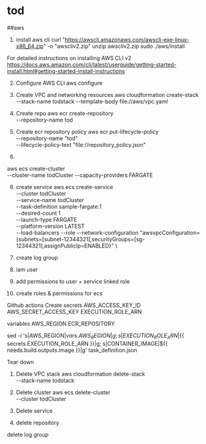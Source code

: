 # tod

##aws 
1. install aws cli
curl "https://awscli.amazonaws.com/awscli-exe-linux-x86_64.zip" -o "awscliv2.zip"
unzip awscliv2.zip
sudo ./aws/install

For detailed instructions on installing AWS CLI v2  https://docs.aws.amazon.com/cli/latest/userguide/getting-started-install.html#getting-started-install-instructions

2. Configure AWS CLI
aws configure

3. Create VPC and networking resources
aws cloudformation create-stack --stack-name todstack --template-body file://aws/vpc.yaml

3. Create repo
aws ecr create-repository \
    --repository-name tod

4. Create ecr repository policy
aws ecr put-lifecycle-policy \
    --repository-name "tod" \
    --lifecycle-policy-text "file://repository_policy.json"

5.
aws ecs create-cluster \
    --cluster-name todCluster --capacity-providers FARGATE  

6. create service
aws ecs create-service \
    --cluster todCluster \
    --service-name todCluster \
    --task-definition sample-fargate:1 \
    --desired-count 1 \
    --launch-type FARGATE \
    --platform-version LATEST \
    --load-balancers
    --role
    --network-configuration "awsvpcConfiguration={subnets=[subnet-12344321],securityGroups=[sg-12344321],assignPublicIp=ENABLED}" \

7. create log group

8. iam user

9. add permissions to user + service linked role

10. create roles & permissions for ecs

Github actions
Create secrets
AWS_ACCESS_KEY_ID
AWS_SECRET_ACCESS_KEY
EXECUTION_ROLE_ARN

variables
AWS_REGION
ECR_REPOSITORY

sed -i 's|AWS_REGION|${{ vars.AWS_REGION }}|g; s|EXECUTION_ROLE_ARN|${{ secrets.EXECUTION_ROLE_ARN }}|g; s|CONTAINER_IMAGE|${{ needs.build.outputs.image }}|g' task_definition.json
        

Tear down
1. Delete VPC stack 
aws cloudformation delete-stack \
    --stack-name todstack

2. Delete cluster
aws ecs delete-cluster \
    --cluster todCluster 

3. Delete service

4. delete repository

delete log group



